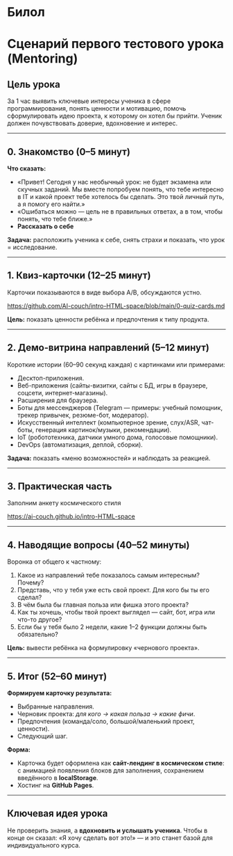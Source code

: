 # Билол 
# Сценарий первого тестового урока (Mentoring)

## Цель урока

За 1 час выявить ключевые интересы ученика в сфере программирования, понять ценности и мотивацию, помочь сформулировать идею проекта, к которому он хотел бы прийти. Ученик должен почувствовать доверие, вдохновение и интерес.

---

## 0. Знакомство (0–5 минут)

**Что сказать:**

* «Привет! Сегодня у нас необычный урок: не будет экзамена или скучных заданий. Мы вместе попробуем понять, что тебе интересно в IT и какой проект тебе хотелось бы сделать. Это твой личный путь, а я помогу его найти.»
* «Ошибаться можно — цель не в правильных ответах, а в том, чтобы понять, что тебе ближе.»
* **Рассказать о себе** 

**Задача:** расположить ученика к себе, снять страхи и показать, что урок = исследование.

---

## 1. Квиз-карточки (12–25 минут)

Карточки показываются в виде выбора A/B, обсуждаются устно.

https://github.com/AI-couch/intro-HTML-space/blob/main/0-quiz-cards.md

**Цель:** показать ценности ребёнка и предпочтения к типу продукта.

---

## 2. Демо-витрина направлений (5–12 минут)

Короткие истории (60–90 секунд каждая) с картинками или примерами:

* Десктоп-приложения.
* Веб-приложения (сайты-визитки, сайты с БД, игры в браузере, соцсети, интернет-магазины).
* Расширения для браузера.
* Боты для мессенджеров (Telegram — примеры: учебный помощник, трекер привычек, резюме-бот, модератор).
* Искусственный интеллект (компьютерное зрение, слух/ASR, чат-боты, генерация картинок/музыки, рекомендации).
* IoT (робототехника, датчики умного дома, голосовые помощники).
* DevOps (автоматизация, деплой, сборки).

**Задача:** показать «меню возможностей» и наблюдать за реакцией.

---

## 3. Практическая часть 
Заполним анкету космического стиля 

https://ai-couch.github.io/intro-HTML-space

---

## 4. Наводящие вопросы (40–52 минуты)

Воронка от общего к частному:

1. Какое из направлений тебе показалось самым интересным? Почему?
2. Представь, что у тебя уже есть свой проект. Для кого бы ты его сделал?
3. В чём была бы главная польза или фишка этого проекта?
4. Как ты хочешь, чтобы твой проект выглядел — сайт, бот, игра или что-то другое?
5. Если бы у тебя было 2 недели, какие 1–2 функции должны быть обязательно?

**Цель:** вывести ребёнка на формулировку «чернового проекта».

---

## 5. Итог (52–60 минут)

**Формируем карточку результата:**

* Выбранные направления.
* Черновик проекта: *для кого → какая польза → какие фичи*.
* Предпочтения (команда/соло, большой/маленький проект, ценности).
* Следующий шаг.

**Форма:**

* Карточка будет оформлена как **сайт-лендинг в космическом стиле**: с анимацией появления блоков для заполнения, сохранением введённого в **localStorage**.
* Хостинг на **GitHub Pages**.

---

## Ключевая идея урока

Не проверить знания, а **вдохновить и услышать ученика**. Чтобы в конце он сказал: «Я хочу сделать вот это!» — и это станет базой для индивидуального курса.
